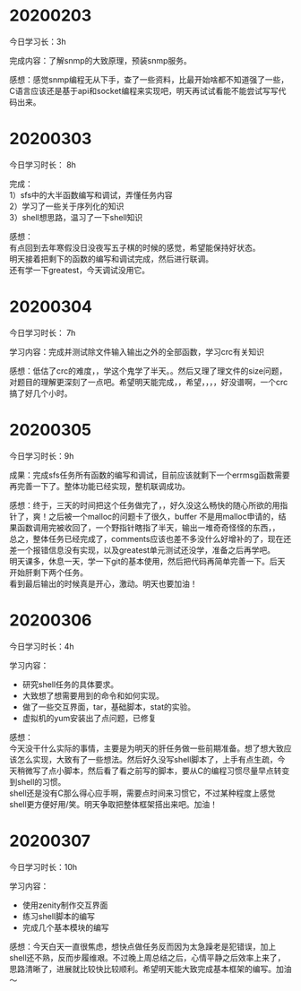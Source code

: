  </head> <body><h1 id="h1-20200203"><a name="20200203" class="reference-link"></a><span class="header-link octicon octicon-link"></span>20200203</h1><p>今日学习长：3h</p> <p>完成内容：了解snmp的大致原理，预装snmp服务。</p> <p>感想：感觉snmp编程无从下手，查了一些资料，比最开始啥都不知道强了一些，C语言应该还是基于api和socket编程来实现吧，明天再试试看能不能尝试写写代码出来。</p> </body> </html>
</head> <body><h1 id="h1-20200303"><a name="20200303" class="reference-link"></a><span class="header-link octicon octicon-link"></span>20200303</h1><p>今日学习时长： 8h</p> <p>完成：<br>1）sfs中的大半函数编写和调试，弄懂任务内容<br>2）学习了一些关于序列化的知识<br>3）shell想思路，温习了一下shell知识 </p><p>感想：<br>有点回到去年寒假没日没夜写五子棋的时候的感觉，希望能保持好状态。<br>明天接着把剩下的函数的编写和调试完成，然后进行联调。<br>还有学一下greatest，今天调试没用它。 </p></body> </html>
</head> <body><h1 id="h1-20200304"><a name="20200304" class="reference-link"></a><span class="header-link octicon octicon-link"></span>20200304</h1><p>今日学习时长： 7h</p> <p>学习内容：完成并测试除文件输入输出之外的全部函数，学习crc有关知识</p> <p>感想：低估了crc的难度，，学这个鬼学了半天。。然后又理了理文件的size问题，对题目的理解更深刻了一点吧。希望明天能完成，，希望，，，，好没谱啊，一个crc搞了好几个小时。</p> </body> </html>
 </head> <body><h1 id="h1-20200305"><a name="20200305" class="reference-link"></a><span class="header-link octicon octicon-link"></span>20200305</h1><p>今日学习时长：9h</p> <p>成果：完成sfs任务所有函数的编写和调试，目前应该就剩下一个errmsg函数需要再完善一下了。整体功能已经实现，整机联调成功。</p> <p>感想：终于，三天的时间把这个任务做完了，，好久没这么畅快的随心所欲的用指针了，爽！之后被一个malloc的问题卡了很久，buffer 不是用malloc申请的，结果函数调用完被收回了，一个野指针瞎指了半天，输出一堆奇奇怪怪的东西，，<br>总之，整体任务已经完成了，comments应该也差不多没什么好增补的了，现在还差一个报错信息没有实现，以及greatest单元测试还没学，准备之后再学吧。<br>明天课多，休息一天，学一下git的基本使用，然后把代码再简单完善一下。后天开始肝剩下两个任务。<br>看到最后输出的时候真是开心，激动。明天也要加油！ </p></body> </html>
  </head> <body><h1 id="h1-20200306"><a name="20200306" class="reference-link"></a><span class="header-link octicon octicon-link"></span>20200306</h1><p>今日学习时长：4h</p> <p>学习内容：</p> <ul> <li>研究shell任务的具体要求。</li><li>大致想了想需要用到的命令和如何实现。</li><li>做了一些交互界面，tar，基础脚本，stat的实验。</li><li>虚拟机的yum安装出了点问题，已修复</li></ul> <p>感想：<br>今天没干什么实际的事情，主要是为明天的肝任务做一些前期准备。想了想大致应该怎么实现，大致有了一些想法。然后好久没写shell脚本了，上手有点生疏，今天稍微写了点小脚本，然后看了看之前写的脚本，要从C的编程习惯尽量早点转变到shell的习惯。<br>shell还是没有C那么得心应手啊，需要点时间来习惯它，不过某种程度上感觉shell更方便好用/笑。明天争取把整体框架搭出来吧。加油！ </p></body> </html>
</head> <body><h1 id="h1-20200307"><a name="20200307" class="reference-link"></a><span class="header-link octicon octicon-link"></span>20200307</h1><p>今日学习时长：10h</p> <p>学习内容：</p> <ul> <li>使用zenity制作交互界面</li><li>练习shell脚本的编写</li><li>完成几个基本模块的编写</li></ul> <p>感想：今天白天一直很焦虑，想快点做任务反而因为太急躁老是犯错误，加上shell还不熟，反而步履维艰。不过晚上周总结之后，心情平静之后效率上来了，思路清晰了，进展就比较快比较顺利。希望明天能大致完成基本框架的编写。加油～</p> </body> </html>
